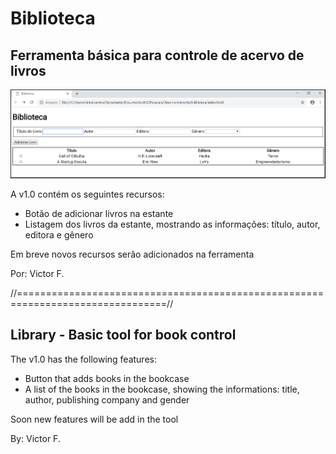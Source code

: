 # Biblioteca 
## Ferramenta básica para controle de acervo de livros


![index](img/index_v1.0.png)


A v1.0 contém os seguintes recursos:
- Botão de adicionar livros na estante
- Listagem dos livros da estante, mostrando as informações: título, autor, editora e gênero

Em breve novos recursos serão adicionados na ferramenta

Por: Victor F.

//================================================================================//

## Library - Basic tool for book control

The v1.0 has the following features:
- Button that adds books in the bookcase
- A list of the books in the bookcase, showing the informations: title, author, publishing company and gender

Soon new features will be add in the tool

By: Victor F.